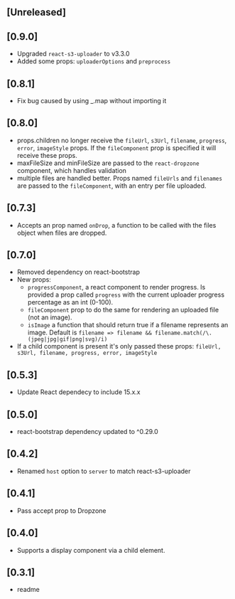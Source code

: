 
## [Unreleased]
  
## [0.9.0]
  - Upgraded `react-s3-uploader` to v3.3.0
  - Added some props: `uploaderOptions` and `preprocess`

## [0.8.1]
  - Fix bug caused by using _.map without importing it

## [0.8.0]
  - props.children no longer receive the `fileUrl`, `s3Url`, `filename`, `progress`, `error`, `imageStyle` props. If the `fileComponent` prop is specified it will receive these props. 
  - maxFileSize and minFileSize are passed to the `react-dropzone` component, which handles validation
  - multiple files are handled better. Props named `fileUrls` and `filenames` are passed to the `fileComponent`, with an entry per file uploaded.

## [0.7.3]
  - Accepts an prop named `onDrop`, a function to be called with the files object when files are dropped.

## [0.7.0]
  - Removed dependency on react-bootstrap
  - New props: 
    - `progressComponent`, a react component to render progress. Is provided a prop called `progress` with the current uploader progress percentage as an int (0-100).
    - `fileComponent` prop to do the same for rendering an uploaded file (not an image).
    - `isImage` a function that should return true if a filename represents an image. Default is `filename => filename && filename.match(/\.(jpeg|jpg|gif|png|svg)/i)`
  - If a child component is present it's only passed these props: `fileUrl, s3Url, filename, progress, error, imageStyle`

## [0.5.3]
  - Update React dependecy to include 15.x.x

## [0.5.0]
  - react-bootstrap dependency updated to ^0.29.0

## [0.4.2]
  - Renamed `host` option to `server` to match react-s3-uploader

## [0.4.1]
  - Pass accept prop to Dropzone

## [0.4.0]
  - Supports a display component via a child element.

## [0.3.1]
  - readme
